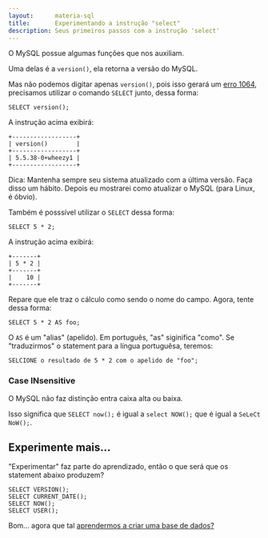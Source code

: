 ```yaml
---
layout:      materia-sql
title:       Experimentando a instrução "select"
description: Seus primeiros passos com a instrução 'select'
---
```



O MySQL possue algumas funções que nos auxiliam.

Uma delas é a `version()`, ela retorna a versão do MySQL. 

Mas não podemos digitar apenas `version()`, pois isso gerará um [erro 1064](../mysql-ler-mensagens-erro), precisamos utilizar 
o comando `SELECT` junto, dessa forma:

    SELECT version();

A instrução acima exibirá:

    +------------------+
    | version()        |
    +------------------+
    | 5.5.38-0+wheezy1 |
    +------------------+

Dica: Mantenha sempre seu sistema atualizado com a última versão. Faça disso um hábito. 
Depois eu mostrarei como atualizar o MySQL (para Linux, é óbvio).

Também é posssível utilizar o `SELECT` dessa forma:

    SELECT 5 * 2;

A instrução acima exibirá:

    +-------+
    | 5 * 2 |
    +-------+
    |    10 |
    +-------+

Repare que ele traz o cálculo como sendo o nome do campo. Agora, tente dessa forma:

    SELECT 5 * 2 AS foo;

O `AS` é um "alias" (apelido). Em português, "as" siginifica "como". Se "traduzirmos" o statement para a língua portuguêsa,
teremos:

    SELCIONE o resultado de 5 * 2 com o apelido de "foo";


### Case INsensitive

O MySQL não faz distinção entra caixa alta ou baixa.

Isso significa que `SELECT now();` é igual a `select NOW();` que é igual a `SeLeCt NoW();`.



Experimente mais...
---

"Experimentar" faz parte do aprendizado, então o que será que os statement abaixo produzem?

    SELECT VERSION();
    SELECT CURRENT_DATE();
    SELECT NOW();
    SELECT USER();


Bom... agora que tal [aprendermos a criar uma base de dados?](../mysql-criando-base-de-dados/)


